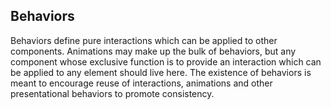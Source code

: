 ## Behaviors

Behaviors define pure interactions which can be applied to other components. Animations may make up the bulk of behaviors, but any component whose exclusive function is to provide an interaction which can be applied to any element should live here. The existence of behaviors is meant to encourage reuse of interactions, animations and other presentational behaviors to promote consistency.
